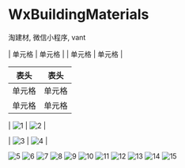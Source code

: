 # WxBuildingMaterials
淘建材, 微信小程序, vant

| 单元格  | 单元格 |
| 单元格  | 单元格 |

|  表头   | 表头  |
|  ----  | ----  |
| 单元格  | 单元格 |
| 单元格  | 单元格 |

| ![1](https://user-images.githubusercontent.com/20126997/185074688-45723fcc-d8ec-4ade-8ac8-7bd097037e36.png)  | ![2](https://user-images.githubusercontent.com/20126997/185074693-2cf4cc45-de7f-474e-8106-95de2dfc6afb.png) |

| ![3](https://user-images.githubusercontent.com/20126997/185074696-9e0e8711-32f9-4487-ac05-15c655f1aed6.png)  | ![4](https://user-images.githubusercontent.com/20126997/185074700-ffef25b2-658d-4aae-9472-e43fad4dc9df.png) |




![5](https://user-images.githubusercontent.com/20126997/185074705-c58c6fe8-4308-48c2-94e7-b74496109b48.png)
![6](https://user-images.githubusercontent.com/20126997/185074710-afad22c0-ef85-4686-8179-332f891e7261.png)
![7](https://user-images.githubusercontent.com/20126997/185074641-c95b6942-8cad-4531-8e97-916c5fdb93ab.png)
![8](https://user-images.githubusercontent.com/20126997/185074656-26c72b0e-760c-4ea8-ae8a-4986d6d764f3.png)
![9](https://user-images.githubusercontent.com/20126997/185074660-01453882-9f17-48bd-a636-02425a797fae.png)
![10](https://user-images.githubusercontent.com/20126997/185074663-63d1e17b-7fce-49e5-9490-c8dae7de4eeb.png)
![11](https://user-images.githubusercontent.com/20126997/185074667-19aaebfa-ff38-41b1-8763-11fabadf653d.png)
![12](https://user-images.githubusercontent.com/20126997/185074676-72cb8894-914d-41ec-933c-403faf5a06eb.png)
![13](https://user-images.githubusercontent.com/20126997/185074679-d8aac938-e383-4ce6-bf49-e7cccf522514.png)
![14](https://user-images.githubusercontent.com/20126997/185074682-772f8aae-624e-4be3-9bb7-7fc43ef2c28f.png)
![15](https://user-images.githubusercontent.com/20126997/185074685-b6ab5da3-0936-4d61-9d36-6c7cbae45da9.png)
